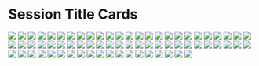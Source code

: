 # Session Title Cards
![](images/session_title_cards/SOT100.png)
![](images/session_title_cards/SOT101.png)
![](images/session_title_cards/SOT102.png)
![](images/session_title_cards/SOT103.png)
![](images/session_title_cards/SOT104.png)
![](images/session_title_cards/SOT105.png)
![](images/session_title_cards/SOT106.png)
![](images/session_title_cards/SOT107.png)
![](images/session_title_cards/SOT108.png)
![](images/session_title_cards/SOT109.png)
![](images/session_title_cards/SOT110.png)
![](images/session_title_cards/SOT111.png)
![](images/session_title_cards/SOT112.png)
![](images/session_title_cards/SOT113.png)
![](images/session_title_cards/SOT114.png)
![](images/session_title_cards/SOT115.png)
![](images/session_title_cards/SOT116.png)
![](images/session_title_cards/SOT117.png)
![](images/session_title_cards/SOT118.png)
![](images/session_title_cards/SOT119.png)
![](images/session_title_cards/SOT120.png)
![](images/session_title_cards/SOT121.png)
![](images/session_title_cards/SOT122.png)
![](images/session_title_cards/SOT200.png)
![](images/session_title_cards/SOT201.png)
![](images/session_title_cards/SOT202.png)
![](images/session_title_cards/SOT203.png)
![](images/session_title_cards/SOT204.png)
![](images/session_title_cards/SOT205.png)
![](images/session_title_cards/SOT206.png)
![](images/session_title_cards/SOT207.png)
![](images/session_title_cards/SOT208.png)
![](images/session_title_cards/SOT209.png)
![](images/session_title_cards/SOT210.png)
![](images/session_title_cards/SOT211.png)
![](images/session_title_cards/SOT212.png)
![](images/session_title_cards/SOT213.png)
![](images/session_title_cards/SOT214.png)
![](images/session_title_cards/SOT215.png)
![](images/session_title_cards/SOT216.png)
![](images/session_title_cards/SOT217.png)
![](images/session_title_cards/SOT218.png)
![](images/session_title_cards/SOT219.png)
![](images/session_title_cards/SOT220.png)
![](images/session_title_cards/SOT221.png)
![](images/session_title_cards/SOT300.png)
![](images/session_title_cards/SOT301.png)
![](images/session_title_cards/SOT302.png)
![](images/session_title_cards/SOT303.png)
![](images/session_title_cards/SOT304.png)
![](images/session_title_cards/SOT305.png)
![](images/session_title_cards/SOT306.png)
![](images/session_title_cards/SOT307.png)
![](images/session_title_cards/SOT308.png)
![](images/session_title_cards/SOT309.png)
![](images/session_title_cards/SOT310.png)
![](images/session_title_cards/SOT311.png)
![](images/session_title_cards/SOT312.png)
![](images/session_title_cards/SOT313.png)
![](images/session_title_cards/SOT314.png)
![](images/session_title_cards/SOT315.png)
![](images/session_title_cards/SOT316.png)
![](images/session_title_cards/SOT317.png)
![](images/session_title_cards/SOT318.png)
![](images/session_title_cards/SOT319.png)
![](images/session_title_cards/SOT320.png)
![](images/session_title_cards/SOT321.png)
![](images/session_title_cards/SOT322.png)
![](images/session_title_cards/SOT323.png)